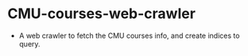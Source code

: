 # CMU-courses-web-crawler

- A web crawler to fetch the CMU courses info, and create indices to query.